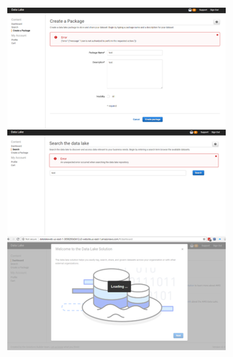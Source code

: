 ![Create a Package screen](https://github.com/bdub1976/temp20180802/blob/master/01__create.png)
![Search screen](https://github.com/bdub1976/temp20180802/blob/master/01_search.png)
![Splash screen](https://github.com/bdub1976/temp20180802/blob/master/01_splash.png)